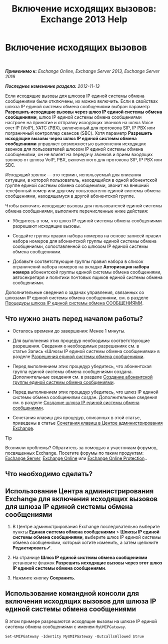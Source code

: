 ﻿---
title: 'Включение исходящих вызовов: Exchange 2013 Help'
TOCTitle: Включение исходящих вызовов
ms:assetid: c3ad8e53-d37e-499e-b1f1-defb0ba1bd12
ms:mtpsurl: https://technet.microsoft.com/ru-ru/library/JJ673562(v=EXCHG.150)
ms:contentKeyID: 50489118
ms.date: 04/30/2018
mtps_version: v=EXCHG.150
ms.translationtype: HT
---

# Включение исходящих вызовов

 

_**Применимо к:** Exchange Online, Exchange Server 2013, Exchange Server 2016_

_**Последнее изменение раздела:** 2012-11-13_

Если исходящие вызовы для шлюзов IP единой системы обмена сообщениями были отключены, их можно включить. Если в свойствах шлюза IP единой системы обмена сообщениями выбран параметр **Разрешить исходящие вызовы через шлюз IP единой системы обмена сообщениями**, шлюз IP единой системы обмена сообщениями настроен на принятие и отправку исходящих звонков на шлюз Voice over IP (VoIP), УАТС (PBX), включенный для протокола SIP, IP PBX или пограничный контроллер сеансов (SBC). Хотя параметр **Разрешить исходящие вызовы через шлюз IP единой системы обмена сообщениями** управляет возможностью выполнения исходящих звонков для пользователей шлюзом IP единой системы обмена сообщениями, он не влияет на передачу звонков и прием входящих звонков от шлюза VoIP, PBX, включенного для протокола SIP, IP PBX или SBC.

*Исходящий звонок* — это термин, используемый для описания ситуации, в которой пользователь, находящийся в одной абонентской группе единой системы обмена сообщениями, звонит на внешний телефонный номер или другому пользователю единой системы обмена сообщениями, находящемуся в другой абонентской группе.

Чтобы включить исходящие вызовы для пользователей единой системы обмена сообщениями, выполните перечисленные ниже действия:

  - Убедитесь в том, что шлюз IP единой системы обмена сообщениями разрешают исходящие вызовы.

  - Создайте группы правил набора номеров на основе записей правил набора номеров для абонентской группы единой системы обмена сообщениями, сопоставленной со шлюзом IP единой системы обмена сообщениями.

  - Добавьте соответствующие группы правил набора в список ограничений набора номеров на вкладке **Авторизация набора номера** абонентской группы единой системы обмена сообщениями, автосекретаря и политики почтовых ящиков единой системы обмена сообщениями.

Дополнительные сведения о задачах управления, связанных со шлюзами IP единой системы обмена сообщениями, см. в разделе [Процедуры шлюза IP единой системы обмена СООБЩЕНИЯМИ](um-ip-gateway-procedures-exchange-2013-help.md).

## Что нужно знать перед началом работы?

  - Осталось времени до завершения: Менее 1 минуты.

  - Для выполнения этих процедур необходимы соответствующие разрешения. Сведения о необходимых разрешениях см. в статье Запись «Шлюзы IP единой системы обмена сообщениями» в разделе [Разрешения единой системы обмена сообщениями](unified-messaging-permissions-exchange-2013-help.md).

  - Перед выполнением этих процедур убедитесь, что абонентская группа единой системы обмена сообщениями создана. Дополнительные сведения см. в разделе [Создание абонентской группы единой системы обмена сообщениями](create-a-um-dial-plan-exchange-2013-help.md).

  - Перед выполнением этих процедур убедитесь, что шлюз IP единой системы обмена сообщениями создан. Дополнительные сведения см. в разделе [Создание шлюза IP единой системы обмена сообщениями](create-a-um-ip-gateway-exchange-2013-help.md).

  - Сочетания клавиш для процедур, описанных в этой статье, приведены в статье [Сочетания клавиш в Центре администрирования Exchange](keyboard-shortcuts-in-the-exchange-admin-center-exchange-online-protection-help.md).

> [!TIP]  
> Возникли проблемы? Обратитесь за помощью к участникам форумов, посвященных Exchange. Посетите форумы по таким продуктам: <a href="https://go.microsoft.com/fwlink/p/?linkid=60612">Exchange Server</a>, <a href="https://go.microsoft.com/fwlink/p/?linkid=267542">Exchange Online</a> или <a href="https://go.microsoft.com/fwlink/p/?linkid=285351">Exchange Online Protection</a>..


## Что необходимо сделать?

## Использование Центра администрирования Exchange для включения исходящих вызовов для шлюза IP единой системы обмена сообщениями

1.  В Центре администрирования Exchange последовательно выберите пункты **Единая система обмена сообщениями** \> **Шлюзы IP единой системы обмена сообщениями**, выберите шлюз IP единой системы обмена сообщениями, который хотите изменить, а затем щелкните **Редактировать**![Значок редактирования](images/Bb124582.6f53ccb2-1f13-4c02-bea0-30690e6ea71d(EXCHG.150).gif "Значок редактирования").

2.  На странице **Шлюз IP единой системы обмена сообщениями** установите флажок **Разрешить исходящие вызовы через этот шлюз IP единой системы обмена сообщениями**.

3.  Нажмите кнопку **Сохранить**.

## Использование командной консоли для включения исходящих вызовов для шлюза IP единой системы обмена сообщениями

В этом примере разрешаются исходящие вызовы на шлюзе IP единой системы обмена сообщениями с именем `MyUMIPGateway`.

    Set-UMIPGateway -Identity MyUMIPGateway -OutcallsAllowed $true

